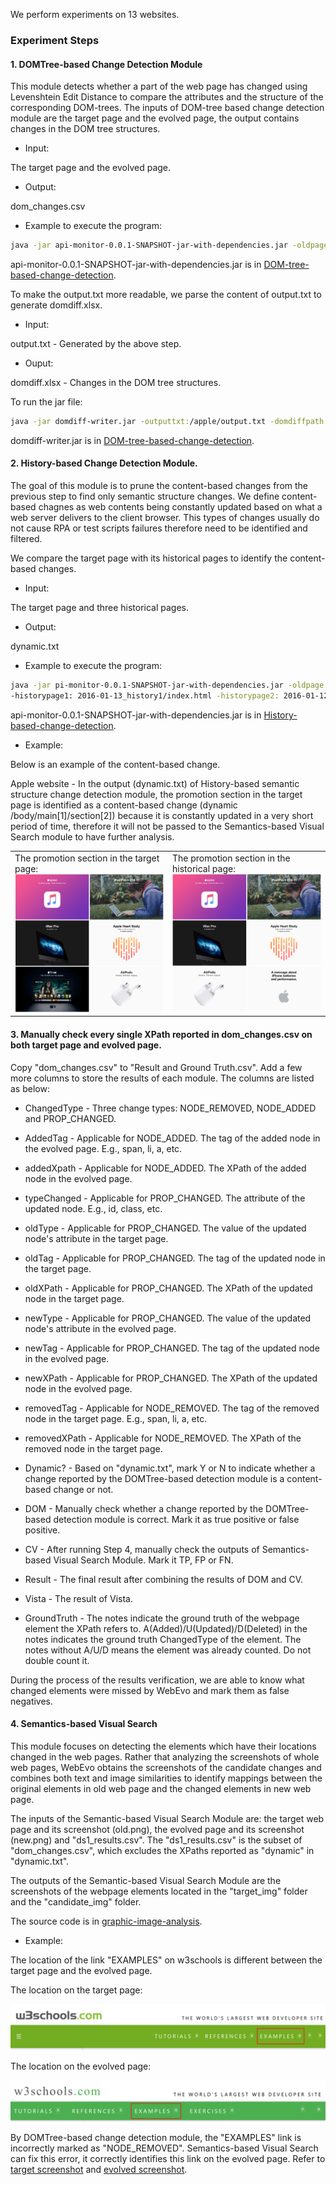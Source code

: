 We perform experiments on 13 websites. 
### Experiment Steps

#### 1. DOMTree-based Change Detection Module

This module detects whether a part of the web page has changed using Levenshtein Edit Distance to compare the attributes and the structure of the corresponding DOM-trees. The inputs of DOM-tree based change detection module are the target page and the evolved page, the output contains changes in the DOM tree structures.

+ Input:

The target page and the evolved page.
+ Output:

dom_changes.csv

+ Example to execute the program:

```bash
java -jar api-monitor-0.0.1-SNAPSHOT-jar-with-dependencies.jar -oldpage:/apple/2018.html -newpage:/apple/2020.html -outputpath:/apple
```
api-monitor-0.0.1-SNAPSHOT-jar-with-dependencies.jar is in [DOM-tree-based-change-detection](/DOM-tree-based-change-detection).

To make the output.txt more readable, we parse the content of output.txt to generate domdiff.xlsx.

+ Input:

output.txt - Generated by the above step.

+ Ouput:

domdiff.xlsx - Changes in the DOM tree structures.

To run the jar file:
```bash
java -jar domdiff-writer.jar -outputtxt:/apple/output.txt -domdiffpath:/apple
```

domdiff-writer.jar is in [DOM-tree-based-change-detection](DOM-tree-based-change-detection).

#### 2. History-based Change Detection Module.

The goal of this module is to prune the content-based changes from the previous step to find only semantic structure changes. We define content-based chagnes as web contents being constantly updated based on what a web server delivers to the client browser. This types of changes usually do not cause RPA or test scripts failures therefore need to be identified and filtered. 

We compare the target page with its historical pages to identify the content-based changes.

+ Input:

The target page and three historical pages.

+ Output:

dynamic.txt

+ Example to execute the program:

```bash
java -jar pi-monitor-0.0.1-SNAPSHOT-jar-with-dependencies.jar -oldpage: w3schools/2016.html
-historypage1: 2016-01-13_history1/index.html -historypage2: 2016-01-12_history2/index.html -historypage3: 2016-01-11_history3/index.html
```
api-monitor-0.0.1-SNAPSHOT-jar-with-dependencies.jar is in [History-based-change-detection](/History-based-change-detection).

+ Example:

Below is an example of the content-based change.

Apple website -  In the output (dynamic.txt) of History-based semantic structure change detection module, the promotion section in the target page is identified as a content-based change (dynamic  /body/main[1]/section[2]) because it is constantly updated in a very short period of time, therefore it will not be passed to the Semantics-based Visual Search module to have further analysis.

<table>
  <tr>
    <td>The promotion section in the target page:<br><img src="apple2018.png" width="358"></td>
    <td>The promotion section in the historical page:<br><img src="apple2018history.png" width="358"></td>
  </tr>
</table>

#### 3. Manually check every single XPath reported in dom_changes.csv on both target page and evolved page.
Copy "dom_changes.csv" to "Result and Ground Truth.csv". Add a few more columns to store the results of each module. The columns are listed as below:

+ ChangedType - Three change types: NODE_REMOVED, NODE_ADDED and PROP_CHANGED.

+ AddedTag - Applicable for NODE_ADDED. The tag of the added node in the evolved page. E.g., span, li, a, etc.

+ addedXpath - Applicable for NODE_ADDED. The XPath of the added node in the evolved page.

+ typeChanged - Applicable for PROP_CHANGED. The attribute of the updated node. E.g., id, class, etc.

+ oldType - Applicable for PROP_CHANGED. The value of the updated node's attribute in the target page.

+ oldTag - Applicable for PROP_CHANGED. The tag of the updated node in the target page.

+ oldXPath - Applicable for PROP_CHANGED. The XPath of the updated node in the target page.

+ newType - Applicable for PROP_CHANGED. The value of the updated node's attribute in the evolved page.

+ newTag - Applicable for PROP_CHANGED. The tag of the updated node in the evolved page.

+ newXPath - Applicable for PROP_CHANGED. The XPath of the updated node in the evolved page.

+ removedTag - Applicable for NODE_REMOVED. The tag of the removed node in the target page. E.g., span, li, a, etc.

+ removedXPath - Applicable for NODE_REMOVED. The XPath of the removed node in the target page.

+ Dynamic? - Based on "dynamic.txt", mark Y or N to indicate whether a change reported by the DOMTree-based detection module is a content-based change or not.

+ DOM - Manually check whether a change reported by the DOMTree-based detection module is correct. Mark it as true positive or false positive.

+ CV - After running Step 4, manually check the outputs of Semantics-based Visual Search Module. Mark it TP, FP or FN.

+ Result - The final result after combining the results of DOM and CV.

+ Vista - The result of Vista.

+ GroundTruth - The notes indicate the ground truth of the webpage element the XPath refers to. A(Added)/U(Updated)/D(Deleted) in the notes indicates the ground truth ChangedType of the element. The notes without A/U/D means the element was already counted. Do not double count it.

During the process of the results verification, we are able to know what changed elements were missed by WebEvo and mark them as false negatives.

#### 4. Semantics-based Visual Search 
This module focuses on detecting the elements which have their locations changed in the web pages. Rather that analyzing the screenshots of whole web pages, WebEvo obtains the screenshots of the candidate changes and combines both text and image similarities to identify mappings between the original elements in old web page and the changed elements in new web page.

The inputs of the Semantic-based Visual Search Module are: the target web page and its screenshot (old.png), the evolved page and its screenshot (new.png) and "ds1_results.csv". The "ds1_results.csv" is the subset of "dom_changes.csv", which excludes the XPaths reported as "dynamic" in "dynamic.txt".

The outputs of the Semantic-based Visual Search Module are the screenshots of the webpage elements located in the "target_img" folder and the "candidate_img" folder. 

The source code is in [graphic-image-analysis](/graphic-image-analysis).

+ Example:

The location of the link "EXAMPLES" on w3schools is different between the target page and the evolved page.

The location on the target page:

<img src="w3schools2016.png">

The location on the evolved page:

<img src="w3schools2019.png">

By DOMTree-based change detection module, the "EXAMPLES" link is incorrectly marked as "NODE_REMOVED". Semantics-based Visual Search can fix this error, it correctly identifies this link on the evolved page. Refer to [target screenshot](w3schools/target_img/target130.png) and [evolved screenshot](w3schools/candidate_img/target130_folder/candidate1.png).


